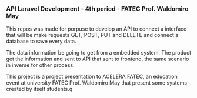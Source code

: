 ### API Laravel Development - 4th period - FATEC Prof. Waldomiro May

This repos was made for porpuse to develop an API to connect a interface that will be make requests GET, POST, PUT and DELETE and connect a database to save every data.

The data information be going to get from a embedded system. The product get the information and sent to API that sent to frontend, the same scenario in inverse for other process.

This project is a project presentation to ACELERA FATEC, an education event at university FATEC Prof. Waldomiro May that present some systems created by itself students.q
